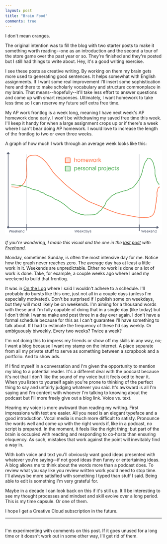 ```yaml
---
layout: post
title: "Brain Food"
comments: true
---
```


I don't mean oranges.

The original intention was to fill the blog with two starter posts to make it something worth reading--one as an introduction and the second a tour of the store game over the past year or so.
They're finished and they're posted but I still had things to write about.
Hey, it's a good writing exercise.

I see these posts as creative writing.
By working on them my brain gets more used to generating good sentences.
It helps somewhat with English assignments.
If I want some real improvement I'll insert some sophistication here and there to make scholarly vocabulary and structure commonplace in my brain.
That means--hopefully--it'll take less effort to answer questions and come up with smart responses.
Ultimately, I want homework to take less time so I can reserve my future self extra free time.

My AP work frontlog is a week long, meaning I have next week's AP homework done early.
I won't be withdrawing my saved free time this week.
I'll keep it handy for when a large assignment crops up or if there's a week where I can't bear doing AP homework.
I would love to increase the length of the frontlog to two or even three weeks.

A graph of how much I work through an average week looks like this:

![Graph of work over a week][graph]

*If you're wondering, I made this visual and the one in the [last post][lastPost] with [Freehand][freehand].*

Monday, sometimes Sunday, is often the most intensive day for me.
Notice how the graph never reaches zero.
The average day has at least a little work in it.
Weekends are unpredictable. Either no work is done or a lot of work is done.
Take, for example, a couple weeks ago where I used my weekend to build that frontlog.

It was in [On the Log][firstPost] where I said I wouldn't adhere to a schedule.
I'll probably do bursts like this one, just not all in a couple days (unless I'm especially motivated).
Don't be surprised if I publish some on weekdays, but they will most likely be on weekends.
I'm aiming for a thousand words with these and I'm fully capable of doing that in a single day (like today) but I don't think I wanna make and post three in a day ever again.
I don't have a formal schedule because for this as I can't guarantee I'll have something to talk about. If I had to estimate the frequency of these I'd say weekly. 
Or ambiguously biweekly.
Every two weeks?
Twice a week?

I'm not doing this to impress my friends or show off my skills in any way, no; I want a blog because I want my stamp on the internet.
A place separate from all my private stuff to serve as something between a scrapbook and a portfolio.
And to show ads.

If I find myself in a conversation and I'm given the opportunity to mention my blog to a potential reader.
It's a different deal with the podcast because it's not that I don't like the sound of my voice but it feels odd to hear it.
When you listen to yourself again you're prone to thinking of the perfect thing to say and unfairly judging whatever you said.
It's awkward is all I'm saying and I'm content with whoever I'm talking to knowing about the podcast but I'll more freely give out a blog link.
Voice vs. text.

Hearing my voice is more awkward than reading my writing.
First impressions with text are easier.
All you need is an elegant typeface and a good introduction.
Vocal media is much more difficult to satisfy.
Pronounce the words well and come up with the right words if, like in a podcast, no script is prepared.
In the moment, it feels like the right thing; but part of the brain is occupied with reacting and responding to co-hosts than ensuring eloquency.
As such, mistakes that work against the point will inevitably find a way in.

With both voice and text you'll obviously want good ideas presented with whatever you're saying--if not good ideas then funny or entertaining ideas.
A blog allows me to think about the words more than a podcast does.
To review what you say like you review written work you'd need to stop time.
I'll always be more satisfied with something I typed than stuff I said.
Being able to edit is something I'm very grateful for.

Maybe in a decade I can look back on this if it's still up.
It'll be interesting to see my thought processes and mindset and skill evolve over a long period.
This is my time capsule.
Or one of them.

I hope I get a Creative Cloud subscription in the future.

---
<br>
I'm experimenting with comments on this post.
If it goes unused for a long time or it doesn't work out in some other way, I'll get rid of them.

[graph]: /assets/images/workGraph.png
[freehand]: https://www.invisionapp.com/freehand
[firstPost]: /2021/02/27/on-the-log.html
[lastPost]: /2021/02/27/supermarket-scramble.html
